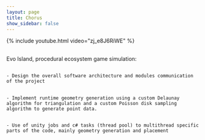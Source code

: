 ```yaml
---
layout: page
title: Chorus
show_sidebar: false
---
```


{% include youtube.html video="zj_e8J6RiWE" %}

##
Evo Island, procedural ecosystem game simulation:
##
    - Design the overall software architecture and modules communication of the project
##
    - Implement runtime geometry generation using a custom Delaunay algorithm for triangulation and a custom Poisson disk sampling algorithm to generate point data.
##
    - Use of unity jobs and c# tasks (thread pool) to multithread specific parts of the code, mainly geometry generation and placement